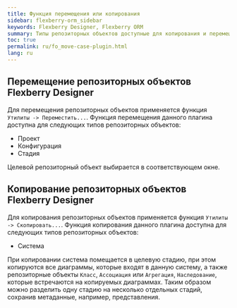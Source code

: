 ```yaml
---
title: Функция перемещения или копирования
sidebar: flexberry-orm_sidebar
keywords: Flexberry Designer, Flexberry ORM
summary: Типы репозиторных объектов доступные для копирования и перемещения
toc: true
permalink: ru/fo_move-case-plugin.html
lang: ru
---
```


## Перемещение репозиторных объектов Flexberry Designer

Для перемещения репозиторных объектов применяется функция `Утилиты -> Переместить...`. Функция перемещения данного плагина доступна для следующих типов репозиторных объектов:

* Проект
* Конфигурация
* Стадия

Целевой репозиторный объект выбирается в соответствующем окне.

## Копирование репозиторных объектов Flexberry Designer

Для копирования репозиторных объектов применяется функция `Утилиты -> Cкопировать...`. Функция копирования данного плагина доступна для следующих типов репозиторных объектов:

* Система

При копировании система помещается в целевую стадию, при этом копируются все диаграммы, которые входят в данную систему, а также репозиторные объекты `Класс`, `Ассоциация` или `Агрегация`, `Наследование`, которые встречаются на копируемых диаграммах. Таким образом можно разделить одну стадию на несколько отдельных стадий, сохранив метаданные, например, представления.
